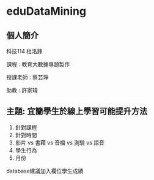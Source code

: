 # eduDataMining
## 個人簡介
科技114 杜洺鋒

課程 : 教育大數據專題製作

授課老師 : 蔡芸琤

助教 : 許家瑋

## 主題: 宜籣學生於線上學習可能提升方法
1. 針對課程
2. 針對時間
3. 影片 vs 書藉 vs 音檔 vs 測驗 vs 語音
4. 學生行為
5. 月份

database建議加入欄位學生成績
